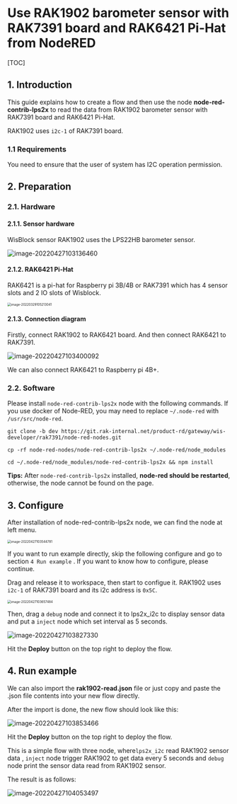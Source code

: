 # Use RAK1902 barometer sensor with RAK7391 board and RAK6421 Pi-Hat from NodeRED

[TOC]

## 1. Introduction

This guide explains how to create a flow and then use the node **node-red-contrib-lps2x** to read the data from RAK1902 barometer  sensor with RAK7391 board and RAK6421 Pi-Hat. 

RAK1902 uses `i2c-1` of RAK7391 board.  

### 1.1 Requirements

You need to ensure that the user of system has I2C operation permission.



## 2. Preparation

### 2.1. Hardware

#### 2.1.1. Sensor hardware

WisBlock sensor RAK1902 uses the LPS22HB barometer sensor.

![image-20220427103136460](assets/image-20220427103136460.png)

 

#### 2.1.2.  RAK6421 Pi-Hat

RAK6421 is a pi-hat  for Raspberry pi 3B/4B or RAK7391 which has 4 sensor slots and 2 IO slots of Wisblock. 

<img src="assets/image-20220329105213041.png" alt="image-20220329105213041" style="zoom:50%;" />



#### 2.1.3. Connection diagram

Firstly, connect RAK1902  to RAK6421 board. And then connect RAK6421 to RAK7391.

![image-20220427103400092](assets/image-20220427103400092.png)

We can also connect RAK6421 to Raspberry pi 4B+.

### 2.2. Software

Please install `node-red-contrib-lps2x` node with the following commands. If you use docker of Node-RED, you may need to replace `~/.node-red` with `/usr/src/node-red`.

```
git clone -b dev https://git.rak-internal.net/product-rd/gateway/wis-developer/rak7391/node-red-nodes.git
```

```
cp -rf node-red-nodes/node-red-contrib-lps2x ~/.node-red/node_modules
```

```
cd ~/.node-red/node_modules/node-red-contrib-lps2x && npm install
```

**Tips:**  After `node-red-contrib-lps2x`  installed,  **node-red should be restarted**, otherwise, the node cannot be found on the page.

## 3. Configure

After installation of node-red-contrib-lps2x node, we can find the node at left menu.

<img src="assets/image-20220427103544781.png" alt="image-20220427103544781" style="zoom:50%;" />	

If you want to run example directly,  skip the following configure and go to section `4 Run example` . If you want to know how to configure, please continue.

Drag and release it to workspace,  then start to configue it. RAK1902 uses `i2c-1` of RAK7391 board and its i2c address is `0x5C`.

<img src="assets/image-20220427103657484.png" alt="image-20220427103657484" style="zoom:50%;" />	

Then, drag a `debug`  node and connect it to lps2x_i2c to display sensor data  and put a `inject` node which set interval as 5 seconds.

![image-20220427103827330](assets/image-20220427103827330.png)

Hit the **Deploy** button on the top right to deploy the flow.

## 4. Run example

We can also import the  **rak1902-read.json** file or just copy and paste the .json file contents into your new flow directly.

After the import is done, the new flow should look like this:

![image-20220427103853466](assets/image-20220427103853466.png)

Hit the **Deploy** button on the top right to deploy the flow.

This is a simple flow with three node, where`lps2x_i2c` read RAK1902 sensor data ,  `inject` node trigger RAK1902  to get data every 5 seconds and `debug` node print the sensor data read from RAK1902 sensor.

The result is as follows:

![image-20220427104053497](assets/image-20220427104053497.png)

